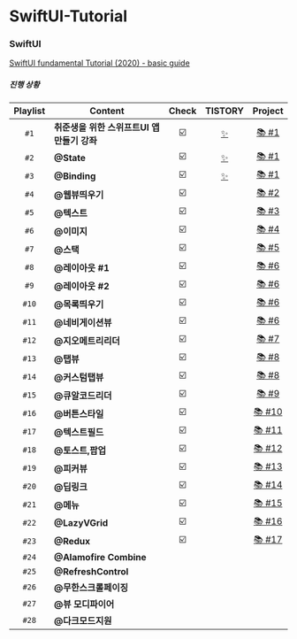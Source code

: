 # SwiftUI-Tutorial

### SwiftUI
[SwiftUI fundamental Tutorial (2020) - basic guide](https://www.youtube.com/watch?v=LiWtjXLlhYw&list=PLgOlaPUIbynqyJHiTEv7CFaXd8g5jtogT)

##### 진행 상황
|Playlist      |Content     |Check |TISTORY |  Project |
|:------------:|----------|:----------:|:------:|:----:|
|`#1`|**취준생을 위한 스위프트UI 앱만들기 강좌**| ☑️ |[✨](https://cannabuffer.tistory.com/entry/SwiftUI-%EC%B4%88%EA%B8%B0-%EC%84%A4%EC%A0%95-%EB%B0%8F-Basic-%EC%BD%94%EB%93%9C-%EC%A7%9C%EB%B3%B4%EA%B8%B0?category=864811) |[📚 #1](https://github.com/YoonAh-dev/SwiftUI-Tutorial/tree/main/SwiftUI_tutorial_%231)|
|`#2`|**@State** | ☑️|[✨](https://cannabuffer.tistory.com/entry/SwiftUI-State%EC%99%80-Binding?category=864811)|[📚 #1](https://github.com/YoonAh-dev/SwiftUI-Tutorial/tree/main/SwiftUI_tutorial_%231)|
|`#3`|**@Binding** |☑️ |[✨](https://cannabuffer.tistory.com/entry/SwiftUI-State%EC%99%80-Binding?category=864811)|[📚 #1](https://github.com/YoonAh-dev/SwiftUI-Tutorial/tree/main/SwiftUI_tutorial_%231)|
|`#4`|**@웹뷰띄우기** |☑️ ||[📚 #2](https://github.com/YoonAh-dev/SwiftUI-Tutorial/tree/main/SwiftUI_WebView_tutorial)|
|`#5`|**@텍스트** |☑️ ||[📚 #3](https://github.com/YoonAh-dev/SwiftUI-Tutorial/tree/main/SwiftUI_Text_tutorial)|
|`#6`|**@이미지** |☑️ ||[📚 #4](https://github.com/YoonAh-dev/SwiftUI-Tutorial/tree/main/SwiftUI_Image_tutorial)|
|`#7`|**@스택** |☑️ ||[📚 #5](https://github.com/YoonAh-dev/SwiftUI-Tutorial/tree/main/SwiftUI_Stacks_tutorial)|
|`#8`|**@레이아웃 #1** |☑️| |[📚 #6](https://github.com/YoonAh-dev/SwiftUI-Tutorial/tree/main/SwiftUI_stack_practice_tutorial)|
|`#9`|**@레이아웃 #2** |☑️| |[📚 #6](https://github.com/YoonAh-dev/SwiftUI-Tutorial/tree/main/SwiftUI_stack_practice_tutorial)|
|`#10`|**@목록띄우기** |☑️ ||[📚 #6](https://github.com/YoonAh-dev/SwiftUI-Tutorial/tree/main/SwiftUI_stack_practice_tutorial)|
|`#11`|**@네비게이션뷰** |☑️ ||[📚 #6](https://github.com/YoonAh-dev/SwiftUI-Tutorial/tree/main/SwiftUI_stack_practice_tutorial)|
|`#12`|**@지오메트리리더** |☑️ ||[📚 #7](https://github.com/YoonAh-dev/SwiftUI-Tutorial/tree/main/SwiftUI_GeometryReader_tutorial)|
|`#13`|**@탭뷰** |☑️ ||[📚 #8](https://github.com/YoonAh-dev/SwiftUI-Tutorial/tree/main/SwiftUI_TabView_tutorial)|
|`#14`|**@커스텀탭뷰** |☑️| |[📚 #8](https://github.com/YoonAh-dev/SwiftUI-Tutorial/tree/main/SwiftUI_TabView_tutorial)|
|`#15`|**@큐알코드리더** |☑️ ||[📚 #9](https://github.com/YoonAh-dev/SwiftUI-Tutorial/tree/main/SwiftUI_QRCodeReader_tutorial)|
|`#16`|**@버튼스타일** |☑️ ||[📚 #10](https://github.com/YoonAh-dev/SwiftUI-Tutorial/tree/main/SwiftUI_ButtonStyle_tutorial)|
|`#17`|**@텍스트필드** |☑️ ||[📚 #11](https://github.com/YoonAh-dev/SwiftUI-Tutorial/tree/main/SwiftUI_TextField_tutorial)|
|`#18`|**@토스트,팝업** |☑️ ||[📚 #12](https://github.com/YoonAh-dev/SwiftUI-Tutorial/tree/main/SwiftUI_ToastPopUp_tutorial)|
|`#19`|**@피커뷰** |☑️ ||[📚 #13](https://github.com/YoonAh-dev/SwiftUI-Tutorial/tree/main/SwiftUI_Picker_tutorial)|
|`#20`|**@딥링크** |☑️ ||[📚 #14](https://github.com/YoonAh-dev/SwiftUI-Tutorial/tree/main/SwiftUI_deeplink_tutorial%232)|
|`#21`|**@메뉴** |☑️ ||[📚 #15](https://github.com/YoonAh-dev/SwiftUI-Tutorial/tree/main/SwiftUI_Menu_tutorial)|
|`#22`|**@LazyVGrid** |☑️ ||[📚 #16](https://github.com/YoonAh-dev/SwiftUI-Tutorial/tree/main/SwiftUI_lazyVGrid_tutorial)|
|`#23`|**@Redux** | ☑️||[📚 #17](https://github.com/YoonAh-dev/SwiftUI-Tutorial/tree/main/SwiftUI_Redux_tutorial)|
|`#24`|**@Alamofire Combine** | |||
|`#25`|**@RefreshControl** | |||
|`#26`|**@무한스크롤페이징** | |||
|`#27`|**@뷰 모디파이어** | |||
|`#28`|**@다크모드지원** | |||
